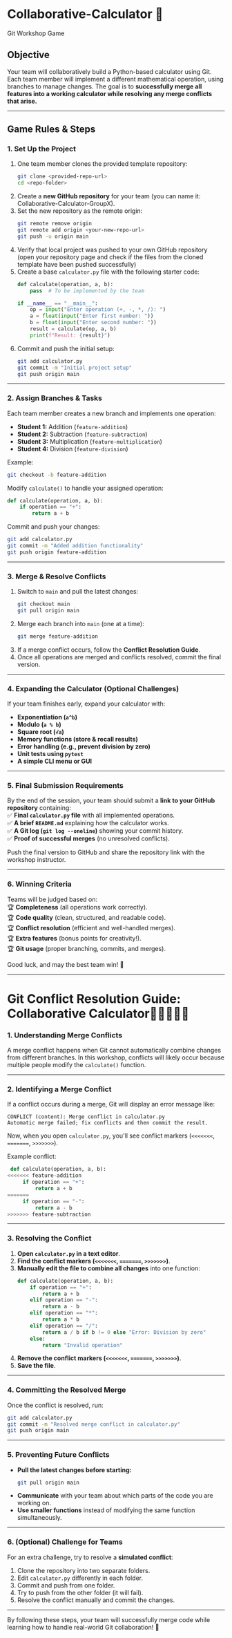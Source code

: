 # Collaborative-Calculator 🧮
Git Workshop Game

## **Objective**
Your team will collaboratively build a Python-based calculator using Git. Each team member will implement a different mathematical operation, using branches to manage changes. The goal is to **successfully merge all features into a working calculator while resolving any merge conflicts that arise.**

---

## **Game Rules & Steps**

### **1. Set Up the Project**
1. One team member clones the provided template repository:
   ```bash
   git clone <provided-repo-url>
   cd <repo-folder>
   ```
2. Create a **new GitHub repository** for your team (you can name it: Collaborative-Calculator-GroupX).
3. Set the new repository as the remote origin:
   ```bash
   git remote remove origin
   git remote add origin <your-new-repo-url>
   git push -u origin main
   ```
4. Verify that local project was pushed to your own GitHub repository (open your repository page and check if the files from the cloned template have been pushed successfully)
5. Create a base `calculator.py` file with the following starter code:
   ```python
   def calculate(operation, a, b):
       pass  # To be implemented by the team
   
   if __name__ == "__main__":
       op = input("Enter operation (+, -, *, /): ")
       a = float(input("Enter first number: "))
       b = float(input("Enter second number: "))
       result = calculate(op, a, b)
       print(f"Result: {result}")
   ```
6. Commit and push the initial setup:
   ```bash
   git add calculator.py
   git commit -m "Initial project setup"
   git push origin main
   ```

---

### **2. Assign Branches & Tasks**
Each team member creates a new branch and implements one operation:
- **Student 1:** Addition (`feature-addition`)
- **Student 2:** Subtraction (`feature-subtraction`)
- **Student 3:** Multiplication (`feature-multiplication`)
- **Student 4:** Division (`feature-division`)

Example:
```bash
git checkout -b feature-addition
```

Modify `calculate()` to handle your assigned operation:
```python
def calculate(operation, a, b):
    if operation == "+":
        return a + b
```
Commit and push your changes:
```bash
git add calculator.py
git commit -m "Added addition functionality"
git push origin feature-addition
```

---

### **3. Merge & Resolve Conflicts**
1. Switch to `main` and pull the latest changes:
   ```bash
   git checkout main
   git pull origin main
   ```
2. Merge each branch into `main` (one at a time):
   ```bash
   git merge feature-addition
   ```
3. If a merge conflict occurs, follow the **Conflict Resolution Guide**.
4. Once all operations are merged and conflicts resolved, commit the final version.

---

### **4. Expanding the Calculator (Optional Challenges)**
If your team finishes early, expand your calculator with:
- **Exponentiation (`a^b`)**
- **Modulo (`a % b`)**
- **Square root (`√a`)**
- **Memory functions (store & recall results)**
- **Error handling (e.g., prevent division by zero)**
- **Unit tests using `pytest`**
- **A simple CLI menu or GUI**

---

### **5. Final Submission Requirements**
By the end of the session, your team should submit a **link to your GitHub repository** containing:\
✅ **Final `calculator.py` file** with all implemented operations.\
✅ **A brief `README.md`** explaining how the calculator works.\
✅ **A Git log (`git log --oneline`)** showing your commit history.\
✅ **Proof of successful merges** (no unresolved conflicts).

Push the final version to GitHub and share the repository link with the workshop instructor.

---

### **6. Winning Criteria**
Teams will be judged based on:\
🏆 **Completeness** (all operations work correctly).\
🏆 **Code quality** (clean, structured, and readable code).\
🏆 **Conflict resolution** (efficient and well-handled merges).\
🏆 **Extra features** (bonus points for creativity!).\
🏆 **Git usage** (proper branching, commits, and merges).

Good luck, and may the best team win! 🚀

---

# **Git Conflict Resolution Guide: Collaborative Calculator**😵‍💫🧘🏽‍♀

### **1. Understanding Merge Conflicts**
A merge conflict happens when Git cannot automatically combine changes from different branches. In this workshop, conflicts will likely occur because multiple people modify the `calculate()` function.

---

### **2. Identifying a Merge Conflict**
If a conflict occurs during a merge, Git will display an error message like:
```
CONFLICT (content): Merge conflict in calculator.py
Automatic merge failed; fix conflicts and then commit the result.
```
Now, when you open `calculator.py`, you'll see conflict markers (`<<<<<<<`, `=======`, `>>>>>>>`).

Example conflict:
```python
 def calculate(operation, a, b):
<<<<<<< feature-addition
     if operation == "+":
         return a + b
=======
     if operation == "-":
         return a - b
>>>>>>> feature-subtraction
```

---

### **3. Resolving the Conflict**
1. **Open `calculator.py` in a text editor**.
2. **Find the conflict markers (`<<<<<<<`, `=======`, `>>>>>>>`)**.
3. **Manually edit the file to combine all changes** into one function:
   ```python
   def calculate(operation, a, b):
       if operation == "+":
           return a + b
       elif operation == "-":
           return a - b
       elif operation == "*":
           return a * b
       elif operation == "/":
           return a / b if b != 0 else "Error: Division by zero"
       else:
           return "Invalid operation"
   ```
4. **Remove the conflict markers (`<<<<<<<`, `=======`, `>>>>>>>`)**.
5. **Save the file**.

---

### **4. Committing the Resolved Merge**
Once the conflict is resolved, run:
```bash
git add calculator.py
git commit -m "Resolved merge conflict in calculator.py"
git push origin main
```

---

### **5. Preventing Future Conflicts**
- **Pull the latest changes before starting:**
  ```bash
  git pull origin main
  ```
- **Communicate** with your team about which parts of the code you are working on.
- **Use smaller functions** instead of modifying the same function simultaneously.

---

### **6. (Optional) Challenge for Teams**
For an extra challenge, try to resolve a **simulated conflict**:
1. Clone the repository into two separate folders.
2. Edit `calculator.py` differently in each folder.
3. Commit and push from one folder.
4. Try to push from the other folder (it will fail).
5. Resolve the conflict manually and commit the changes.

---

By following these steps, your team will successfully merge code while learning how to handle real-world Git collaboration! 🚀


